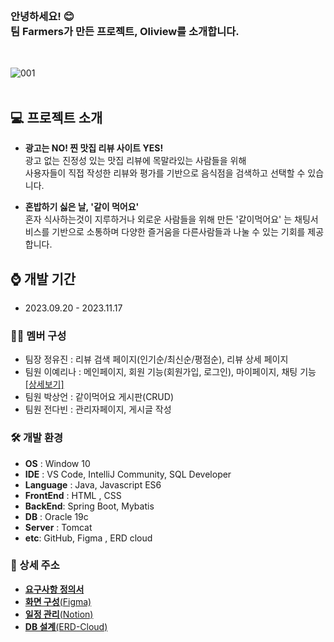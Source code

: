 <br>

### 안녕하세요! 😊 <br> 팀 Farmers가 만든 프로젝트, Oliview를 소개합니다.
<br>

![001](https://github.com/team-farmers/Oliview/assets/122720744/c0a174a5-e4a2-4b6f-be72-29ee269b8bd2)
<br>
<br>
## 💻 프로젝트 소개
* **광고는 NO! 찐 맛집 리뷰 사이트 YES!**<br>
광고 없는 진정성 있는 맛집 리뷰에 목말라있는 사람들을 위해<br> 사용자들이 직접 작성한 리뷰와 평가를 기반으로 음식점을 검색하고 선택할 수 있습니다.

* **혼밥하기 싫은 날, '같이 먹어요'**<br>
혼자 식사하는것이 지루하거나 외로운 사람들을 위해 만든 '같이먹어요' 는 채팅서비스를 기반으로 소통하며 다양한 즐거움을 다른사람들과 나눌 수 있는 기회를 제공합니다.


## ⌚ 개발 기간
* 2023.09.20 - 2023.11.17

### 👩‍🔬 멤버 구성
* 팀장 정유진 : 리뷰 검색 페이지(인기순/최신순/평점순), 리뷰 상세 페이지
* 팀원 이예리나 : 메인페이지, 회원 기능(회원가입, 로그인), 마이페이지, 채팅 기능 [[상세보기]](https://blog.naver.com/poikl11234/223270562033)
* 팀원 박상언 : 같이먹어요 게시판(CRUD)
* 팀원 전다빈 : 관리자페이지, 게시글 작성

### 🛠 개발 환경
* **OS** : Window 10
* **IDE** : VS Code, IntelliJ Community, SQL Developer
* **Language** : Java, Javascript ES6
* **FrontEnd** : HTML , CSS
* **BackEnd**: Spring Boot, Mybatis
* **DB** : Oracle 19c
* **Server** : Tomcat
* **etc**: GitHub, Figma , ERD cloud

### 📌 상세 주소
* [**요구사항 정의서**](https://docs.google.com/spreadsheets/d/1nK_HrtQ8RW08fiGmX7KkPlhcpy9ghWvo7W6r7TUsHEw/edit#gid=0)
* [**화면 구성**(Figma)](https://www.figma.com/file/z1SN53PoU8umIZ4hhsquf2/Oliview-%ED%99%94%EB%A9%B4%EA%B5%AC%EC%84%B1-%EC%B5%9C%EC%A2%85?type=design&node-id=0-1&mode=design&t=8RWApvpnvIbGhhXr-0)
* [**일정 관리**(Notion)](https://www.notion.so/936ac6f1689940429ba59fd098d5eb06?v=9e839e7563d749babe87733c43fa5ad9)
* [**DB 설계**(ERD-Cloud)](https://www.erdcloud.com/d/EnpvmrjxFPwKfuGG3)

